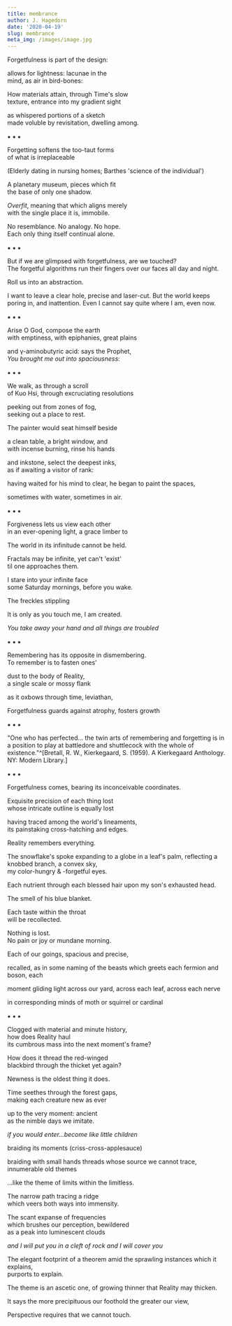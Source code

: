 ```yaml
---
title: membrance
author: J. Hagedorn
date: '2020-04-19'
slug: membrance
meta_img: /images/image.jpg
---
```



Forgetfulness is part of the design:  

allows for lightness: lacunae in the  
mind, as air in bird-bones:  

How materials attain, through Time's slow  
texture, entrance into my gradient sight  

as whispered portions of a sketch  
made voluble by revisitation, dwelling among.  

⁕  ⁕  ⁕  

Forgetting softens the too-taut forms  
of what is irreplaceable

(Elderly dating in nursing homes; Barthes 'science of the individual')

A planetary museum, pieces which fit  
the base of only one shadow.  

*Overfit*, meaning that which aligns merely  
with the single place it is, immobile.  

No resemblance.  No analogy.  No hope.  
Each only thing itself continual alone.  

⁕  ⁕  ⁕  

But if we are glimpsed with forgetfulness, are we touched?  
The forgetful algorithms run their fingers over our faces all day and night.

Roll us into an abstraction.  

I want to leave a clear hole, precise and laser-cut.
But the world keeps poring in, and inattention.
Even I cannot say quite where I am, even now.

⁕  ⁕  ⁕  

Arise O God, compose the earth  
with emptiness, with epiphanies, great plains  

and γ-aminobutyric acid: says the Prophet,  
*You brought me out into spaciousness*:  

⁕  ⁕  ⁕  

We walk, as through a scroll  
of Kuo Hsi, through excruciating resolutions  

peeking out from zones of fog,  
seeking out a place to rest.

The painter would seat himself beside

a clean table, a bright window, and  
with incense burning, rinse his hands  

and inkstone, select the deepest inks,  
as if awaiting a visitor of rank:  

having waited for his mind to clear,
he began to paint the spaces,

sometimes with water, sometimes in air.

⁕  ⁕  ⁕  

Forgiveness lets us view each other  
in an ever-opening light, a grace
limber to 

The world in its infinitude cannot be held.

Fractals may be infinite, yet can't 'exist'  
til one approaches them.

I stare into your infinite face  
some Saturday mornings, before you wake.

The freckles stippling

It is only as you touch me, I am created.

*You take away your hand and all things are troubled*

⁕  ⁕  ⁕  

Remembering has its opposite in dismembering.  
To remember is to fasten ones'  

dust to the body of Reality,  
a single scale or mossy flank

as it oxbows through time, leviathan,

Forgetfulness guards against atrophy, fosters growth

⁕  ⁕  ⁕  

"One who has perfected... the twin arts of remembering and forgetting is in a position to play at battledore and shuttlecock with the whole of existence."^[Bretall, R. W., Kierkegaard, S. (1959). A Kierkegaard Anthology. NY: Modern Library.]

⁕  ⁕  ⁕  

Forgetfulness comes, bearing its inconceivable coordinates.  

Exquisite precision of each thing lost  
whose intricate outline is equally lost 

having traced among the world's lineaments,  
its painstaking cross-hatching and edges.

Reality remembers everything.

The snowflake's spoke expanding to a globe 
in a leaf's palm, reflecting a knobbed branch,
a convex sky,  
my color-hungry & -forgetful eyes.

Each nutrient through each blessed hair 
upon my son's exhausted head.  

The smell of his blue blanket.

Each taste within the throat  
will be recollected.

Nothing is lost.  
No pain or joy or mundane morning.

Each of our goings, spacious and precise,  

recalled, as in some naming of the beasts
which greets each fermion and boson, each 

moment gliding light across our yard, 
across each leaf, across each nerve

in corresponding minds
of moth or squirrel or cardinal

⁕  ⁕  ⁕  

Clogged with material and minute history,  
how does Reality haul  
its cumbrous mass into the next moment's frame?  

How does it thread the red-winged  
blackbird through the thicket yet again?  

Newness is the oldest thing it does.  

Time seethes through the forest gaps,  
making each creature new as ever  

up to the very moment: ancient  
as the nimble days we imitate.  

*if you would enter...become like little children*

braiding its moments (criss-cross-applesauce)


braiding with small hands
threads whose source we cannot trace,  
innumerable old themes

...like the theme of limits within the limitless.

The narrow path tracing a ridge  
which veers both ways into immensity.  

The scant expanse of frequencies  
which brushes our perception, bewildered  
as a peak into luminescent clouds  

*and I will put you in a cleft of rock and I will cover you*

The elegant footprint of a theorem amid
the sprawling instances which it explains,  
purports to explain.  

The theme is an ascetic one,
of growing thinner that Reality may thicken.

It says the more precipituous our foothold 
the greater our view,

Perspective requires that we cannot touch. 



